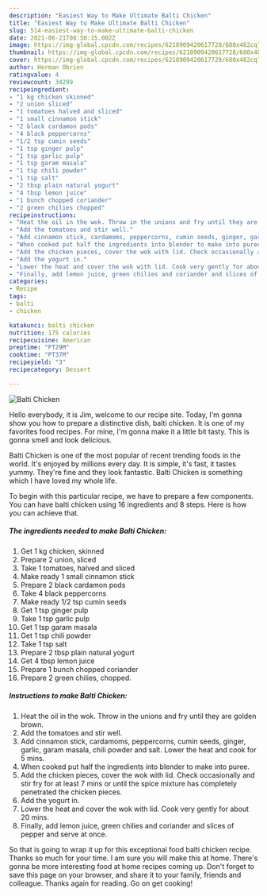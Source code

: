 ```yaml
---
description: "Easiest Way to Make Ultimate Balti Chicken"
title: "Easiest Way to Make Ultimate Balti Chicken"
slug: 514-easiest-way-to-make-ultimate-balti-chicken
date: 2021-06-21T08:50:15.002Z
image: https://img-global.cpcdn.com/recipes/6218909420617728/680x482cq70/balti-chicken-recipe-main-photo.jpg
thumbnail: https://img-global.cpcdn.com/recipes/6218909420617728/680x482cq70/balti-chicken-recipe-main-photo.jpg
cover: https://img-global.cpcdn.com/recipes/6218909420617728/680x482cq70/balti-chicken-recipe-main-photo.jpg
author: Herman Obrien
ratingvalue: 4
reviewcount: 34299
recipeingredient:
- "1 kg chicken skinned"
- "2 union sliced"
- "1 tomatoes halved and sliced"
- "1 small cinnamon stick"
- "2 black cardamon pods"
- "4 black peppercorns"
- "1/2 tsp cumin seeds"
- "1 tsp ginger pulp"
- "1 tsp garlic pulp"
- "1 tsp garam masala"
- "1 tsp chili powder"
- "1 tsp salt"
- "2 tbsp plain natural yogurt"
- "4 tbsp lemon juice"
- "1 bunch chopped coriander"
- "2 green chilies chopped"
recipeinstructions:
- "Heat the oil in the wok. Throw in the unions and fry until they are golden brown."
- "Add the tomatoes and stir well."
- "Add cinnamon stick, cardamoms, peppercorns, cumin seeds, ginger, garlic, garam masala, chili powder and salt. Lower the heat and cook for 5 mins."
- "When cooked put half the ingredients into blender to make into puree."
- "Add the chicken pieces, cover the wok with lid. Check occasionally and stir fry for at least 7 mins or until the spice mixture has completely penetrated the chicken pieces."
- "Add the yogurt in."
- "Lower the heat and cover the wok with lid. Cook very gently for about 20 mins."
- "Finally, add lemon juice, green chilies and coriander and slices of pepper and serve at once."
categories:
- Recipe
tags:
- balti
- chicken

katakunci: balti chicken 
nutrition: 175 calories
recipecuisine: American
preptime: "PT29M"
cooktime: "PT37M"
recipeyield: "3"
recipecategory: Dessert

---
```



![Balti Chicken](https://img-global.cpcdn.com/recipes/6218909420617728/680x482cq70/balti-chicken-recipe-main-photo.jpg)

Hello everybody, it is Jim, welcome to our recipe site. Today, I'm gonna show you how to prepare a distinctive dish, balti chicken. It is one of my favorites food recipes. For mine, I'm gonna make it a little bit tasty. This is gonna smell and look delicious.

Balti Chicken is one of the most popular of recent trending foods in the world. It's enjoyed by millions every day. It is simple, it's fast, it tastes yummy. They're fine and they look fantastic. Balti Chicken is something which I have loved my whole life.




To begin with this particular recipe, we have to prepare a few components. You can have balti chicken using 16 ingredients and 8 steps. Here is how you can achieve that.

<!--inarticleads1-->

##### The ingredients needed to make Balti Chicken:

1. Get 1 kg chicken, skinned
1. Prepare 2 union, sliced
1. Take 1 tomatoes, halved and sliced
1. Make ready 1 small cinnamon stick
1. Prepare 2 black cardamon pods
1. Take 4 black peppercorns
1. Make ready 1/2 tsp cumin seeds
1. Get 1 tsp ginger pulp
1. Take 1 tsp garlic pulp
1. Get 1 tsp garam masala
1. Get 1 tsp chili powder
1. Take 1 tsp salt
1. Prepare 2 tbsp plain natural yogurt
1. Get 4 tbsp lemon juice
1. Prepare 1 bunch chopped coriander
1. Prepare 2 green chilies, chopped.




<!--inarticleads2-->

##### Instructions to make Balti Chicken:

1. Heat the oil in the wok. Throw in the unions and fry until they are golden brown.
1. Add the tomatoes and stir well.
1. Add cinnamon stick, cardamoms, peppercorns, cumin seeds, ginger, garlic, garam masala, chili powder and salt. Lower the heat and cook for 5 mins.
1. When cooked put half the ingredients into blender to make into puree.
1. Add the chicken pieces, cover the wok with lid. Check occasionally and stir fry for at least 7 mins or until the spice mixture has completely penetrated the chicken pieces.
1. Add the yogurt in.
1. Lower the heat and cover the wok with lid. Cook very gently for about 20 mins.
1. Finally, add lemon juice, green chilies and coriander and slices of pepper and serve at once.




So that is going to wrap it up for this exceptional food balti chicken recipe. Thanks so much for your time. I am sure you will make this at home. There's gonna be more interesting food at home recipes coming up. Don't forget to save this page on your browser, and share it to your family, friends and colleague. Thanks again for reading. Go on get cooking!
